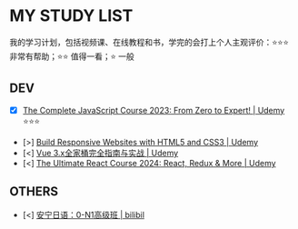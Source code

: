 # MY STUDY LIST

我的学习计划，包括视频课、在线教程和书，学完的会打上个人主观评价：⭐️⭐️⭐️ 非常有帮助；⭐️⭐️ 值得一看；⭐️ 一般

## DEV

- [x] [The Complete JavaScript Course 2023: From Zero to Expert! | Udemy](https://www.udemy.com/course/the-complete-javascript-course/) ⭐️⭐️⭐️
- [>] [Build Responsive Websites with HTML5 and CSS3 | Udemy](https://www.udemy.com/course/design-and-develop-a-killer-website-with-html5-and-css3/)
- [<] [Vue 3.x全家桶完全指南与实战 | Udemy](https://www.udemy.com/course/vue3-vue-router4-vuex4-complete-tutorial/)
- [<] [The Ultimate React Course 2024: React, Redux & More | Udemy](https://www.udemy.com/course/the-ultimate-react-course/)

## OTHERS

- [<] [安宁日语：0-N1高级班 | bilibil](https://www.bilibili.com/cheese/play/ss380)

